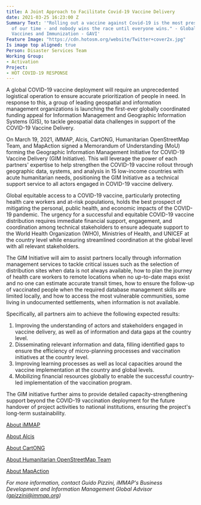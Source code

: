 ```yaml
---
title: A Joint Approach to Facilitate Covid-19 Vaccine Delivery
date: 2021-03-25 16:23:00 Z
Summary Text: '"Rolling out a vaccine against Covid-19 is the most pressing challenge
  of our time - and nobody wins the race until everyone wins." - Global Alliance for
  Vaccines and Immunization - GAVI'
Feature Image: "https://cdn.hotosm.org/website/Twitter+cover2x.jpg"
Is image top aligned: true
Person: Disaster Services Team
Working Group:
- Activation
Project:
- HOT COVID-19 RESPONSE
---
```


A global COVID-19 vaccine deployment will require an unprecedented logistical operation to ensure accurate prioritization of people in need. In response to this, a group of leading geospatial and information management organizations is launching the first-ever globally coordinated funding appeal for Information Management and Geographic Information Systems (GIS), to tackle geospatial data challenges in support of the COVID-19 Vaccine Delivery.

On March 19, 2021, iMMAP, Alcis, CartONG, Humanitarian OpenStreetMap Team, and MapAction signed a Memorandum of Understanding (MoU) forming the Geographic Information Management Initiative for COVID-19 Vaccine Delivery (GIM Initiative). This will leverage the power of each partners' expertise to help strengthen the COVID-19 vaccine rollout through geographic data, systems, and analysis in 15 low-income countries with acute humanitarian needs, positioning the GIM Initiative as a technical support service to all actors engaged in COVID-19 vaccine delivery.

Global equitable access to a COVID-19 vaccine, particularly protecting health care workers and at-risk populations, holds the best prospect of mitigating the personal, public health, and economic impacts of the COVID-19 pandemic. The urgency for a successful and equitable COVID-19 vaccine distribution requires immediate financial support, engagement, and coordination among technical stakeholders to ensure adequate support to the World Health Organization (WHO), Ministries of Health, and UNICEF at the country level while ensuring streamlined coordination at the global level with all relevant stakeholders.

The GIM Initiative will aim to assist partners locally through information management services to tackle critical issues such as the selection of distribution sites when data is not always available, how to plan the journey of health care workers to remote locations when no up-to-date maps exist and no one can estimate accurate transit times, how to ensure the follow-up of vaccinated people when the required database management skills are limited locally, and how to access the most vulnerable communities, some living in undocumented settlements, when information is not available.

Specifically, all partners aim to achieve the following expected results:

1. Improving the understanding of actors and stakeholders engaged in vaccine delivery, as well as of information and data gaps at the country level.
2. Disseminating relevant information and data, filling identified gaps to ensure the efficiency of micro-planning processes and vaccination initiatives at the country level.
3. Improving learning processes as well as local capacities around the vaccine implementation at the country and global levels.
4. Mobilizing financial resources globally to enable the successful country-led implementation of the vaccination program.

The GIM initiative further aims to provide detailed capacity-strengthening support beyond the COVID-19 vaccination deployment for the future handover of project activities to national institutions, ensuring the project's long-term sustainability.

[About iMMAP](https://immap.org/who-we-are/)

[About Alcis](https://www.alcis.org/)

[About CartONG](https://cartong.org/ngo-overview)

[About Humanitarian OpenStreetMap Team](https://www.hotosm.org/)

[About MapAction](https://mapaction.org/about-us/)

*For more information, contact Guido Pizzini, iMMAP's Business Development and Information Management Global Advisor (gpizzini@immap.org)*